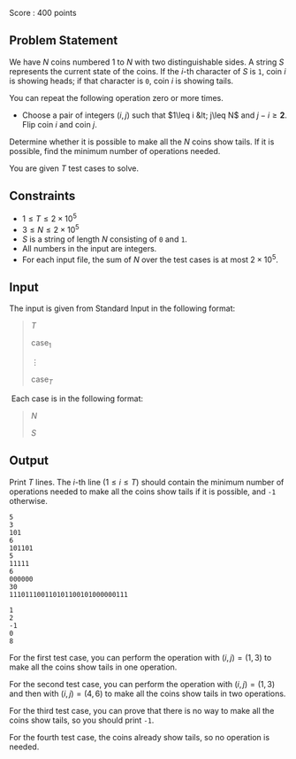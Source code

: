 Score : $400$ points

## Problem Statement

We have $N$ coins numbered $1$ to $N$ with two distinguishable sides. A string $S$ represents the current state of the coins. If the $i$-th character of $S$ is `1`, coin $i$ is showing heads; if that character is `0`, coin $i$ is showing tails.

You can repeat the following operation zero or more times.

- Choose a pair of integers $(i,j)$ such that $1\leq i &lt; j\leq N$ and $j-i\geq \bm{2}$. Flip coin $i$ and coin $j$.

Determine whether it is possible to make all the $N$ coins show tails. If it is possible, find the minimum number of operations needed.

You are given $T$ test cases to solve.

## Constraints

- $1 \leq T \leq 2\times 10^5$
- $3 \leq N \leq 2\times 10^5$
- $S$ is a string of length $N$ consisting of `0` and `1`.
- All numbers in the input are integers.
- For each input file, the sum of $N$ over the test cases is at most $2\times 10^5$.

## Input

The input is given from Standard Input in the following format:

> $T$
> 
> $\mathrm{case}_1$
> 
> $\vdots$
> 
> $\mathrm{case}_T$

​
Each case is in the following format:

> $N$
> 
> $S$

## Output

Print $T$ lines. The $i$-th line $(1\leq i \leq T)$ should contain the minimum number of operations needed to make all the coins show tails if it is possible, and `-1` otherwise.

```input1
5
3
101
6
101101
5
11111
6
000000
30
111011100110101100101000000111
```

```output1
1
2
-1
0
8
```

For the first test case, you can perform the operation with $(i,j)=(1,3)$ to make all the coins show tails in one operation.

For the second test case, you can perform the operation with $(i,j)=(1,3)$ and then with $(i,j)=(4,6)$ to make all the coins show tails in two operations.

For the third test case, you can prove that there is no way to make all the coins show tails, so you should print `-1`.

For the fourth test case, the coins already show tails, so no operation is needed.